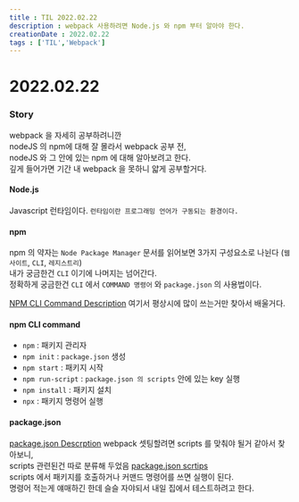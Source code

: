 ```yaml
---
title : TIL 2022.02.22
description : webpack 사용하려면 Node.js 와 npm 부터 알아야 한다.
creationDate : 2022.02.22
tags : ['TIL','Webpack']
---
```


# 2022.02.22

### Story 
webpack 을 자세히 공부하려니깐    
nodeJS 의 npm에 대해 잘 몰라서 webpack 공부 전,       
nodeJS 와 그 안에 있는 npm 에 대해 알아보려고 한다.      
깊게 들어가면 기간 내 webpack 을 못하니 얇게 공부할거다.  


#### Node.js 
Javascript 런타임이다.  `런타임이란 프로그래밍 언어가 구동되는 환경이다.`

#### npm
npm 의 약자는 `Node Package Manager`
문서를 읽어보면 3가지  구성요소로 나뉜다 (`웹 사이트`, `CLI`, `레지스트리`)        
내가 궁금한건 `CLI` 이기에 나머지는 넘어간다.     
정확하게 궁금한건 `CLI` 에서 `COMMAND 명령어` 와 `package.json` 의 사용법이다.

[NPM CLI Command Description](https://docs.npmjs.com/cli/v8/commands) 여기서 평상시에 많이 쓰는거만 찾아서 배울거다.       

#### npm CLI command 
- `npm` : 패키지 관리자
- `npm init` : `package.json` 생성
- `npm start` : 패키지 시작
- `npm run-script` : `package.json 의 scripts` 안에 있는 key 실행
- `npm install` : 패키지 설치 
- `npx` : 패키지 명령어 실행

#### package.json 
[package.json Descrption](https://docs.npmjs.com/cli/v8/configuring-npm/package-json) webpack 셋팅할려면 scripts 를 맞춰야 될거 같아서 찾아보니,        
scripts 관련된건 따로 분류해 두었음 [package.json scrtips](https://docs.npmjs.com/cli/v8/using-npm/scripts)        
scripts 에서 패키지를 호출하거나 커맨드 명령어를 쓰면 실행이 된다.       
명령어 적는게 얘매하긴 한데 슬슬 자야되서 내일 집에서 테스트하려고 한다.


